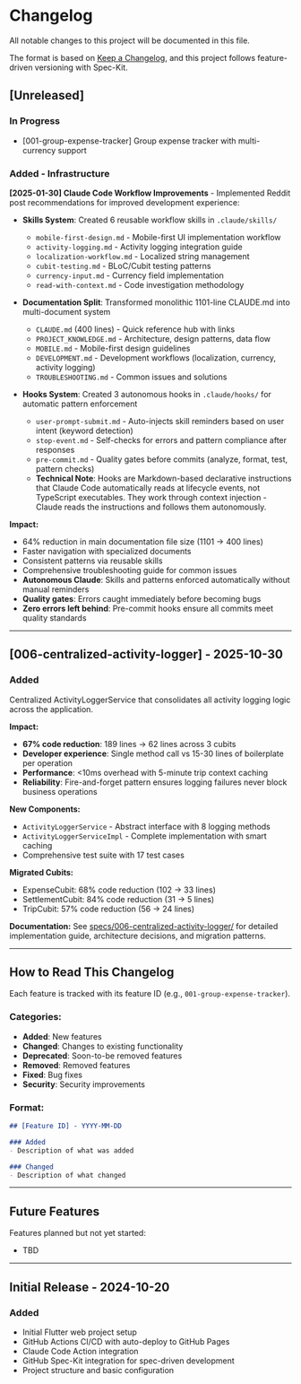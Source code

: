 # Changelog

All notable changes to this project will be documented in this file.

The format is based on [Keep a Changelog](https://keepachangelog.com/en/1.0.0/),
and this project follows feature-driven versioning with Spec-Kit.

## [Unreleased]

### In Progress

- [001-group-expense-tracker] Group expense tracker with multi-currency support

### Added - Infrastructure

**[2025-01-30] Claude Code Workflow Improvements** - Implemented Reddit post recommendations for improved development experience:

- **Skills System**: Created 6 reusable workflow skills in `.claude/skills/`
  - `mobile-first-design.md` - Mobile-first UI implementation workflow
  - `activity-logging.md` - Activity logging integration guide
  - `localization-workflow.md` - Localized string management
  - `cubit-testing.md` - BLoC/Cubit testing patterns
  - `currency-input.md` - Currency field implementation
  - `read-with-context.md` - Code investigation methodology

- **Documentation Split**: Transformed monolithic 1101-line CLAUDE.md into multi-document system
  - `CLAUDE.md` (400 lines) - Quick reference hub with links
  - `PROJECT_KNOWLEDGE.md` - Architecture, design patterns, data flow
  - `MOBILE.md` - Mobile-first design guidelines
  - `DEVELOPMENT.md` - Development workflows (localization, currency, activity logging)
  - `TROUBLESHOOTING.md` - Common issues and solutions

- **Hooks System**: Created 3 autonomous hooks in `.claude/hooks/` for automatic pattern enforcement
  - `user-prompt-submit.md` - Auto-injects skill reminders based on user intent (keyword detection)
  - `stop-event.md` - Self-checks for errors and pattern compliance after responses
  - `pre-commit.md` - Quality gates before commits (analyze, format, test, pattern checks)
  - **Technical Note**: Hooks are Markdown-based declarative instructions that Claude Code automatically reads at lifecycle events, not TypeScript executables. They work through context injection - Claude reads the instructions and follows them autonomously.

**Impact:**
- 64% reduction in main documentation file size (1101 → 400 lines)
- Faster navigation with specialized documents
- Consistent patterns via reusable skills
- Comprehensive troubleshooting guide for common issues
- **Autonomous Claude**: Skills and patterns enforced automatically without manual reminders
- **Quality gates**: Errors caught immediately before becoming bugs
- **Zero errors left behind**: Pre-commit hooks ensure all commits meet quality standards

---

## [006-centralized-activity-logger] - 2025-10-30

### Added

Centralized ActivityLoggerService that consolidates all activity logging logic across the application.

**Impact:**
- **67% code reduction**: 189 lines → 62 lines across 3 cubits
- **Developer experience**: Single method call vs 15-30 lines of boilerplate per operation
- **Performance**: <10ms overhead with 5-minute trip context caching
- **Reliability**: Fire-and-forget pattern ensures logging failures never block business operations

**New Components:**
- `ActivityLoggerService` - Abstract interface with 8 logging methods
- `ActivityLoggerServiceImpl` - Complete implementation with smart caching
- Comprehensive test suite with 17 test cases

**Migrated Cubits:**
- ExpenseCubit: 68% code reduction (102 → 33 lines)
- SettlementCubit: 84% code reduction (31 → 5 lines)
- TripCubit: 57% code reduction (56 → 24 lines)

**Documentation:** See [specs/006-centralized-activity-logger/](./specs/006-centralized-activity-logger/) for detailed implementation guide, architecture decisions, and migration patterns.

---

## How to Read This Changelog

Each feature is tracked with its feature ID (e.g., `001-group-expense-tracker`).

### Categories:
- **Added**: New features
- **Changed**: Changes to existing functionality
- **Deprecated**: Soon-to-be removed features
- **Removed**: Removed features
- **Fixed**: Bug fixes
- **Security**: Security improvements

### Format:
```markdown
## [Feature ID] - YYYY-MM-DD

### Added
- Description of what was added

### Changed
- Description of what changed
```

---

<!-- Features will be appended below in reverse chronological order -->

## Future Features

Features planned but not yet started:
- TBD

---

## Initial Release - 2024-10-20

### Added
- Initial Flutter web project setup
- GitHub Actions CI/CD with auto-deploy to GitHub Pages
- Claude Code Action integration
- GitHub Spec-Kit integration for spec-driven development
- Project structure and basic configuration
